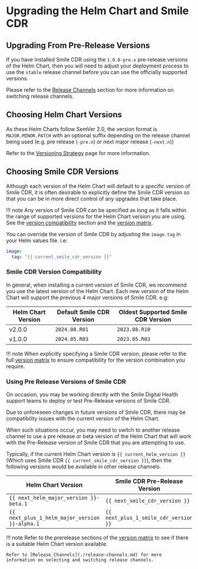 # Upgrading the Helm Chart and Smile CDR

## Upgrading From Pre-Release Versions
If you have installed Smile CDR using the `1.0.0-pre.x` pre-release versions of the Helm Chart, then you will need to adjust your deployment process to use the `stable` release channel before you can use the officially supported versions.

Please refer to the [Release Channels](./release-channels.md) section for more information on switching release channels.

## Choosing Helm Chart Versions
As these Helm Charts follow SemVer 2.0, the version format is `MAJOR.MINOR.PATCH` with an optional suffix depending on the release channel being used (e.g. pre release (`-pre.n`) or next major release (`-next.n`))

Refer to the [Versioning Strategy](../upgrading/versioning-strategy.md) page for more information.

## Choosing Smile CDR Versions
Although each version of the Helm Chart will default to a specific version of Smile CDR, it is often desirable to explicitly define the Smile CDR version so that you can be in more direct control of any upgrades that take place.

!!! note
    Any version of Smile CDR can be specified as long as it falls within the range of supported versions for the Helm Chart version you are using.<br>
    See the [version compatibility](#smile-cdr-version-compatibility) section and the [version matrix](./version-matrix.md).

You can override the version of Smile CDR by adjusting the `image.tag` in your Helm values file. i.e:

```yaml
image:
  tag: "{{ current_smile_cdr_version }}"
```

### Smile CDR Version Compatibility
In general, when installing a current version of Smile CDR, we recommend you use the latest version of the Helm Chart. Each new version of the Helm Chart will support the previous 4 major versions of Smile CDR. e.g:

| Helm Chart Version | Default Smile CDR Version | Oldest Supported Smile CDR Version |
| ------------------ | ------------------------- | ---------------------------------- |
| v2.0.0             | `2024.08.R01`             | `2023.08.R10`                      |
| v1.0.0             | `2024.05.R03`             | `2023.05.R03`                      |

!!! note
    When explicitly specifying a Smile CDR version, please refer to the full [version matrix](./version-matrix.md) to ensure compatibility for the version combination you require.

### Using Pre Release Versions of Smile CDR
On occasion, you may be working directly with the Smile Digital Health support teams to deploy or test Pre-Release versions of Smile CDR.

Due to unforeseen changes in future versions of Smile CDR, there may be compatibility issues with the current version of the Helm Chart.

When such situations occur, you may need to switch to another release channel to use a pre release or beta version of the Helm Chart that will work with the Pre-Release version of Smile CDR that you are attempting to use.

Typically, if the current Helm Chart version is `{{ current_helm_version }}` (Which uses Smile CDR `{{ current_smile_cdr_version }}`), then the following versions would be available in other release channels.

| Helm Chart Version | Smile CDR Pre-Release Version |
| - | - |
| `{{ next_helm_major_version }}-beta.1` | `{{ next_smile_cdr_version }}` |
| `{{ next_plus_1_helm_major_version }}-alpha.1` | `{{ next_plus_1_smile_cdr_version }}` |

!!! note
    Refer to the prerelease sections of the [version matrix](./version-matrix.md#upcoming-release-previews) to see if there is a suitable Helm Chart version available.

    Refer to [Release Channels](./release-channels.md) for more information on selecting and switching release channels.
